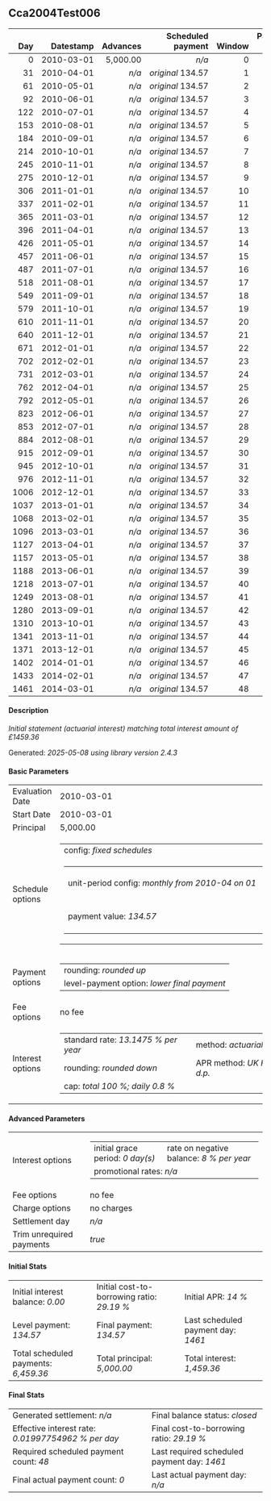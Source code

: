 <h2>Cca2004Test006</h2>
<table>
    <thead style="vertical-align: bottom;">
        <th class="ci00" style="text-align: right;">Day</th>
        <th class="ci01" style="text-align: right;">Datestamp</th>
        <th class="ci02" style="text-align: right;">Advances</th>
        <th class="ci03" style="text-align: right;">Scheduled payment</th>
        <th class="ci04" style="text-align: right;">Window</th>
        <th class="ci05" style="text-align: right;">Payment due</th>
        <th class="ci06" style="text-align: right;">Actual payments</th>
        <th class="ci07" style="text-align: right;">Net effect</th>
        <th class="ci08" style="text-align: right;">Payment status</th>
        <th class="ci09" style="text-align: right;">Balance status</th>
        <th class="ci10" style="text-align: right;">Actuarial interest</th>
        <th class="ci11" style="text-align: right;">New interest</th>
        <th class="ci12" style="text-align: right;">Interest portion</th>
        <th class="ci13" style="text-align: right;">Principal portion</th>
        <th class="ci14" style="text-align: right;">Interest balance</th>
        <th class="ci15" style="text-align: right;">Principal balance</th>
    </thead>
    <tr style="text-align: right;">
        <td class="ci00">0</td>
        <td class="ci01" style="white-space: nowrap;">2010-03-01</td>
        <td class="ci02">5,000.00</td>
        <td class="ci03" style="white-space: nowrap;"><i>n/a<i></td>
        <td class="ci04">0</td>
        <td class="ci05">0.00</td>
        <td class="ci06"><i>n/a</i></td>
        <td class="ci07">0.00</td>
        <td class="ci08"><i>information&nbsp;only</i></td>
        <td class="ci09">open</td>
        <td class="ci10">0.0000</td>
        <td class="ci11">0.0000</td>
        <td class="ci12">0.00</td>
        <td class="ci13">0.00</td>
        <td class="ci14">0.0000</td>
        <td class="ci15">5,000.00</td>
    </tr>
    <tr style="text-align: right;">
        <td class="ci00">31</td>
        <td class="ci01" style="white-space: nowrap;">2010-04-01</td>
        <td class="ci02"><i>n/a</i></td>
        <td class="ci03" style="white-space: nowrap;"><i>original</i> 134.57</td>
        <td class="ci04">1</td>
        <td class="ci05">134.57</td>
        <td class="ci06"><i>n/a</i></td>
        <td class="ci07">134.57</td>
        <td class="ci08"><i>not&nbsp;yet&nbsp;due</i></td>
        <td class="ci09">open</td>
        <td class="ci10">55.8318</td>
        <td class="ci11">55.8318</td>
        <td class="ci12">55.83</td>
        <td class="ci13">78.74</td>
        <td class="ci14">0.0000</td>
        <td class="ci15">4,921.26</td>
    </tr>
    <tr style="text-align: right;">
        <td class="ci00">61</td>
        <td class="ci01" style="white-space: nowrap;">2010-05-01</td>
        <td class="ci02"><i>n/a</i></td>
        <td class="ci03" style="white-space: nowrap;"><i>original</i> 134.57</td>
        <td class="ci04">2</td>
        <td class="ci05">134.57</td>
        <td class="ci06"><i>n/a</i></td>
        <td class="ci07">134.57</td>
        <td class="ci08"><i>not&nbsp;yet&nbsp;due</i></td>
        <td class="ci09">open</td>
        <td class="ci10">53.1799</td>
        <td class="ci11">53.1799</td>
        <td class="ci12">53.17</td>
        <td class="ci13">81.40</td>
        <td class="ci14">0.0000</td>
        <td class="ci15">4,839.86</td>
    </tr>
    <tr style="text-align: right;">
        <td class="ci00">92</td>
        <td class="ci01" style="white-space: nowrap;">2010-06-01</td>
        <td class="ci02"><i>n/a</i></td>
        <td class="ci03" style="white-space: nowrap;"><i>original</i> 134.57</td>
        <td class="ci04">3</td>
        <td class="ci05">134.57</td>
        <td class="ci06"><i>n/a</i></td>
        <td class="ci07">134.57</td>
        <td class="ci08"><i>not&nbsp;yet&nbsp;due</i></td>
        <td class="ci09">open</td>
        <td class="ci10">54.0437</td>
        <td class="ci11">54.0437</td>
        <td class="ci12">54.04</td>
        <td class="ci13">80.53</td>
        <td class="ci14">0.0000</td>
        <td class="ci15">4,759.33</td>
    </tr>
    <tr style="text-align: right;">
        <td class="ci00">122</td>
        <td class="ci01" style="white-space: nowrap;">2010-07-01</td>
        <td class="ci02"><i>n/a</i></td>
        <td class="ci03" style="white-space: nowrap;"><i>original</i> 134.57</td>
        <td class="ci04">4</td>
        <td class="ci05">134.57</td>
        <td class="ci06"><i>n/a</i></td>
        <td class="ci07">134.57</td>
        <td class="ci08"><i>not&nbsp;yet&nbsp;due</i></td>
        <td class="ci09">open</td>
        <td class="ci10">51.4301</td>
        <td class="ci11">51.4301</td>
        <td class="ci12">51.43</td>
        <td class="ci13">83.14</td>
        <td class="ci14">0.0000</td>
        <td class="ci15">4,676.19</td>
    </tr>
    <tr style="text-align: right;">
        <td class="ci00">153</td>
        <td class="ci01" style="white-space: nowrap;">2010-08-01</td>
        <td class="ci02"><i>n/a</i></td>
        <td class="ci03" style="white-space: nowrap;"><i>original</i> 134.57</td>
        <td class="ci04">5</td>
        <td class="ci05">134.57</td>
        <td class="ci06"><i>n/a</i></td>
        <td class="ci07">134.57</td>
        <td class="ci08"><i>not&nbsp;yet&nbsp;due</i></td>
        <td class="ci09">open</td>
        <td class="ci10">52.2161</td>
        <td class="ci11">52.2161</td>
        <td class="ci12">52.21</td>
        <td class="ci13">82.36</td>
        <td class="ci14">0.0000</td>
        <td class="ci15">4,593.83</td>
    </tr>
    <tr style="text-align: right;">
        <td class="ci00">184</td>
        <td class="ci01" style="white-space: nowrap;">2010-09-01</td>
        <td class="ci02"><i>n/a</i></td>
        <td class="ci03" style="white-space: nowrap;"><i>original</i> 134.57</td>
        <td class="ci04">6</td>
        <td class="ci05">134.57</td>
        <td class="ci06"><i>n/a</i></td>
        <td class="ci07">134.57</td>
        <td class="ci08"><i>not&nbsp;yet&nbsp;due</i></td>
        <td class="ci09">open</td>
        <td class="ci10">51.2964</td>
        <td class="ci11">51.2964</td>
        <td class="ci12">51.29</td>
        <td class="ci13">83.28</td>
        <td class="ci14">0.0000</td>
        <td class="ci15">4,510.55</td>
    </tr>
    <tr style="text-align: right;">
        <td class="ci00">214</td>
        <td class="ci01" style="white-space: nowrap;">2010-10-01</td>
        <td class="ci02"><i>n/a</i></td>
        <td class="ci03" style="white-space: nowrap;"><i>original</i> 134.57</td>
        <td class="ci04">7</td>
        <td class="ci05">134.57</td>
        <td class="ci06"><i>n/a</i></td>
        <td class="ci07">134.57</td>
        <td class="ci08"><i>not&nbsp;yet&nbsp;due</i></td>
        <td class="ci09">open</td>
        <td class="ci10">48.7417</td>
        <td class="ci11">48.7417</td>
        <td class="ci12">48.74</td>
        <td class="ci13">85.83</td>
        <td class="ci14">0.0000</td>
        <td class="ci15">4,424.72</td>
    </tr>
    <tr style="text-align: right;">
        <td class="ci00">245</td>
        <td class="ci01" style="white-space: nowrap;">2010-11-01</td>
        <td class="ci02"><i>n/a</i></td>
        <td class="ci03" style="white-space: nowrap;"><i>original</i> 134.57</td>
        <td class="ci04">8</td>
        <td class="ci05">134.57</td>
        <td class="ci06"><i>n/a</i></td>
        <td class="ci07">134.57</td>
        <td class="ci08"><i>not&nbsp;yet&nbsp;due</i></td>
        <td class="ci09">open</td>
        <td class="ci10">49.4081</td>
        <td class="ci11">49.4081</td>
        <td class="ci12">49.40</td>
        <td class="ci13">85.17</td>
        <td class="ci14">0.0000</td>
        <td class="ci15">4,339.55</td>
    </tr>
    <tr style="text-align: right;">
        <td class="ci00">275</td>
        <td class="ci01" style="white-space: nowrap;">2010-12-01</td>
        <td class="ci02"><i>n/a</i></td>
        <td class="ci03" style="white-space: nowrap;"><i>original</i> 134.57</td>
        <td class="ci04">9</td>
        <td class="ci05">134.57</td>
        <td class="ci06"><i>n/a</i></td>
        <td class="ci07">134.57</td>
        <td class="ci08"><i>not&nbsp;yet&nbsp;due</i></td>
        <td class="ci09">open</td>
        <td class="ci10">46.8939</td>
        <td class="ci11">46.8939</td>
        <td class="ci12">46.89</td>
        <td class="ci13">87.68</td>
        <td class="ci14">0.0000</td>
        <td class="ci15">4,251.87</td>
    </tr>
    <tr style="text-align: right;">
        <td class="ci00">306</td>
        <td class="ci01" style="white-space: nowrap;">2011-01-01</td>
        <td class="ci02"><i>n/a</i></td>
        <td class="ci03" style="white-space: nowrap;"><i>original</i> 134.57</td>
        <td class="ci04">10</td>
        <td class="ci05">134.57</td>
        <td class="ci06"><i>n/a</i></td>
        <td class="ci07">134.57</td>
        <td class="ci08"><i>not&nbsp;yet&nbsp;due</i></td>
        <td class="ci09">open</td>
        <td class="ci10">47.4780</td>
        <td class="ci11">47.4780</td>
        <td class="ci12">47.47</td>
        <td class="ci13">87.10</td>
        <td class="ci14">0.0000</td>
        <td class="ci15">4,164.77</td>
    </tr>
    <tr style="text-align: right;">
        <td class="ci00">337</td>
        <td class="ci01" style="white-space: nowrap;">2011-02-01</td>
        <td class="ci02"><i>n/a</i></td>
        <td class="ci03" style="white-space: nowrap;"><i>original</i> 134.57</td>
        <td class="ci04">11</td>
        <td class="ci05">134.57</td>
        <td class="ci06"><i>n/a</i></td>
        <td class="ci07">134.57</td>
        <td class="ci08"><i>not&nbsp;yet&nbsp;due</i></td>
        <td class="ci09">open</td>
        <td class="ci10">46.5054</td>
        <td class="ci11">46.5054</td>
        <td class="ci12">46.50</td>
        <td class="ci13">88.07</td>
        <td class="ci14">0.0000</td>
        <td class="ci15">4,076.70</td>
    </tr>
    <tr style="text-align: right;">
        <td class="ci00">365</td>
        <td class="ci01" style="white-space: nowrap;">2011-03-01</td>
        <td class="ci02"><i>n/a</i></td>
        <td class="ci03" style="white-space: nowrap;"><i>original</i> 134.57</td>
        <td class="ci04">12</td>
        <td class="ci05">134.57</td>
        <td class="ci06"><i>n/a</i></td>
        <td class="ci07">134.57</td>
        <td class="ci08"><i>not&nbsp;yet&nbsp;due</i></td>
        <td class="ci09">open</td>
        <td class="ci10">41.1166</td>
        <td class="ci11">41.1166</td>
        <td class="ci12">41.11</td>
        <td class="ci13">93.46</td>
        <td class="ci14">0.0000</td>
        <td class="ci15">3,983.24</td>
    </tr>
    <tr style="text-align: right;">
        <td class="ci00">396</td>
        <td class="ci01" style="white-space: nowrap;">2011-04-01</td>
        <td class="ci02"><i>n/a</i></td>
        <td class="ci03" style="white-space: nowrap;"><i>original</i> 134.57</td>
        <td class="ci04">13</td>
        <td class="ci05">134.57</td>
        <td class="ci06"><i>n/a</i></td>
        <td class="ci07">134.57</td>
        <td class="ci08"><i>not&nbsp;yet&nbsp;due</i></td>
        <td class="ci09">open</td>
        <td class="ci10">44.4783</td>
        <td class="ci11">44.4783</td>
        <td class="ci12">44.47</td>
        <td class="ci13">90.10</td>
        <td class="ci14">0.0000</td>
        <td class="ci15">3,893.14</td>
    </tr>
    <tr style="text-align: right;">
        <td class="ci00">426</td>
        <td class="ci01" style="white-space: nowrap;">2011-05-01</td>
        <td class="ci02"><i>n/a</i></td>
        <td class="ci03" style="white-space: nowrap;"><i>original</i> 134.57</td>
        <td class="ci04">14</td>
        <td class="ci05">134.57</td>
        <td class="ci06"><i>n/a</i></td>
        <td class="ci07">134.57</td>
        <td class="ci08"><i>not&nbsp;yet&nbsp;due</i></td>
        <td class="ci09">open</td>
        <td class="ci10">42.0699</td>
        <td class="ci11">42.0699</td>
        <td class="ci12">42.06</td>
        <td class="ci13">92.51</td>
        <td class="ci14">0.0000</td>
        <td class="ci15">3,800.63</td>
    </tr>
    <tr style="text-align: right;">
        <td class="ci00">457</td>
        <td class="ci01" style="white-space: nowrap;">2011-06-01</td>
        <td class="ci02"><i>n/a</i></td>
        <td class="ci03" style="white-space: nowrap;"><i>original</i> 134.57</td>
        <td class="ci04">15</td>
        <td class="ci05">134.57</td>
        <td class="ci06"><i>n/a</i></td>
        <td class="ci07">134.57</td>
        <td class="ci08"><i>not&nbsp;yet&nbsp;due</i></td>
        <td class="ci09">open</td>
        <td class="ci10">42.4392</td>
        <td class="ci11">42.4392</td>
        <td class="ci12">42.43</td>
        <td class="ci13">92.14</td>
        <td class="ci14">0.0000</td>
        <td class="ci15">3,708.49</td>
    </tr>
    <tr style="text-align: right;">
        <td class="ci00">487</td>
        <td class="ci01" style="white-space: nowrap;">2011-07-01</td>
        <td class="ci02"><i>n/a</i></td>
        <td class="ci03" style="white-space: nowrap;"><i>original</i> 134.57</td>
        <td class="ci04">16</td>
        <td class="ci05">134.57</td>
        <td class="ci06"><i>n/a</i></td>
        <td class="ci07">134.57</td>
        <td class="ci08"><i>not&nbsp;yet&nbsp;due</i></td>
        <td class="ci09">open</td>
        <td class="ci10">40.0746</td>
        <td class="ci11">40.0746</td>
        <td class="ci12">40.07</td>
        <td class="ci13">94.50</td>
        <td class="ci14">0.0000</td>
        <td class="ci15">3,613.99</td>
    </tr>
    <tr style="text-align: right;">
        <td class="ci00">518</td>
        <td class="ci01" style="white-space: nowrap;">2011-08-01</td>
        <td class="ci02"><i>n/a</i></td>
        <td class="ci03" style="white-space: nowrap;"><i>original</i> 134.57</td>
        <td class="ci04">17</td>
        <td class="ci05">134.57</td>
        <td class="ci06"><i>n/a</i></td>
        <td class="ci07">134.57</td>
        <td class="ci08"><i>not&nbsp;yet&nbsp;due</i></td>
        <td class="ci09">open</td>
        <td class="ci10">40.3551</td>
        <td class="ci11">40.3551</td>
        <td class="ci12">40.35</td>
        <td class="ci13">94.22</td>
        <td class="ci14">0.0000</td>
        <td class="ci15">3,519.77</td>
    </tr>
    <tr style="text-align: right;">
        <td class="ci00">549</td>
        <td class="ci01" style="white-space: nowrap;">2011-09-01</td>
        <td class="ci02"><i>n/a</i></td>
        <td class="ci03" style="white-space: nowrap;"><i>original</i> 134.57</td>
        <td class="ci04">18</td>
        <td class="ci05">134.57</td>
        <td class="ci06"><i>n/a</i></td>
        <td class="ci07">134.57</td>
        <td class="ci08"><i>not&nbsp;yet&nbsp;due</i></td>
        <td class="ci09">open</td>
        <td class="ci10">39.3031</td>
        <td class="ci11">39.3031</td>
        <td class="ci12">39.30</td>
        <td class="ci13">95.27</td>
        <td class="ci14">0.0000</td>
        <td class="ci15">3,424.50</td>
    </tr>
    <tr style="text-align: right;">
        <td class="ci00">579</td>
        <td class="ci01" style="white-space: nowrap;">2011-10-01</td>
        <td class="ci02"><i>n/a</i></td>
        <td class="ci03" style="white-space: nowrap;"><i>original</i> 134.57</td>
        <td class="ci04">19</td>
        <td class="ci05">134.57</td>
        <td class="ci06"><i>n/a</i></td>
        <td class="ci07">134.57</td>
        <td class="ci08"><i>not&nbsp;yet&nbsp;due</i></td>
        <td class="ci09">open</td>
        <td class="ci10">37.0057</td>
        <td class="ci11">37.0057</td>
        <td class="ci12">37.00</td>
        <td class="ci13">97.57</td>
        <td class="ci14">0.0000</td>
        <td class="ci15">3,326.93</td>
    </tr>
    <tr style="text-align: right;">
        <td class="ci00">610</td>
        <td class="ci01" style="white-space: nowrap;">2011-11-01</td>
        <td class="ci02"><i>n/a</i></td>
        <td class="ci03" style="white-space: nowrap;"><i>original</i> 134.57</td>
        <td class="ci04">20</td>
        <td class="ci05">134.57</td>
        <td class="ci06"><i>n/a</i></td>
        <td class="ci07">134.57</td>
        <td class="ci08"><i>not&nbsp;yet&nbsp;due</i></td>
        <td class="ci09">open</td>
        <td class="ci10">37.1497</td>
        <td class="ci11">37.1497</td>
        <td class="ci12">37.14</td>
        <td class="ci13">97.43</td>
        <td class="ci14">0.0000</td>
        <td class="ci15">3,229.50</td>
    </tr>
    <tr style="text-align: right;">
        <td class="ci00">640</td>
        <td class="ci01" style="white-space: nowrap;">2011-12-01</td>
        <td class="ci02"><i>n/a</i></td>
        <td class="ci03" style="white-space: nowrap;"><i>original</i> 134.57</td>
        <td class="ci04">21</td>
        <td class="ci05">134.57</td>
        <td class="ci06"><i>n/a</i></td>
        <td class="ci07">134.57</td>
        <td class="ci08"><i>not&nbsp;yet&nbsp;due</i></td>
        <td class="ci09">open</td>
        <td class="ci10">34.8985</td>
        <td class="ci11">34.8985</td>
        <td class="ci12">34.89</td>
        <td class="ci13">99.68</td>
        <td class="ci14">0.0000</td>
        <td class="ci15">3,129.82</td>
    </tr>
    <tr style="text-align: right;">
        <td class="ci00">671</td>
        <td class="ci01" style="white-space: nowrap;">2012-01-01</td>
        <td class="ci02"><i>n/a</i></td>
        <td class="ci03" style="white-space: nowrap;"><i>original</i> 134.57</td>
        <td class="ci04">22</td>
        <td class="ci05">134.57</td>
        <td class="ci06"><i>n/a</i></td>
        <td class="ci07">134.57</td>
        <td class="ci08"><i>not&nbsp;yet&nbsp;due</i></td>
        <td class="ci09">open</td>
        <td class="ci10">34.9487</td>
        <td class="ci11">34.9487</td>
        <td class="ci12">34.94</td>
        <td class="ci13">99.63</td>
        <td class="ci14">0.0000</td>
        <td class="ci15">3,030.19</td>
    </tr>
    <tr style="text-align: right;">
        <td class="ci00">702</td>
        <td class="ci01" style="white-space: nowrap;">2012-02-01</td>
        <td class="ci02"><i>n/a</i></td>
        <td class="ci03" style="white-space: nowrap;"><i>original</i> 134.57</td>
        <td class="ci04">23</td>
        <td class="ci05">134.57</td>
        <td class="ci06"><i>n/a</i></td>
        <td class="ci07">134.57</td>
        <td class="ci08"><i>not&nbsp;yet&nbsp;due</i></td>
        <td class="ci09">open</td>
        <td class="ci10">33.8362</td>
        <td class="ci11">33.8362</td>
        <td class="ci12">33.83</td>
        <td class="ci13">100.74</td>
        <td class="ci14">0.0000</td>
        <td class="ci15">2,929.45</td>
    </tr>
    <tr style="text-align: right;">
        <td class="ci00">731</td>
        <td class="ci01" style="white-space: nowrap;">2012-03-01</td>
        <td class="ci02"><i>n/a</i></td>
        <td class="ci03" style="white-space: nowrap;"><i>original</i> 134.57</td>
        <td class="ci04">24</td>
        <td class="ci05">134.57</td>
        <td class="ci06"><i>n/a</i></td>
        <td class="ci07">134.57</td>
        <td class="ci08"><i>not&nbsp;yet&nbsp;due</i></td>
        <td class="ci09">open</td>
        <td class="ci10">30.6009</td>
        <td class="ci11">30.6009</td>
        <td class="ci12">30.60</td>
        <td class="ci13">103.97</td>
        <td class="ci14">0.0000</td>
        <td class="ci15">2,825.48</td>
    </tr>
    <tr style="text-align: right;">
        <td class="ci00">762</td>
        <td class="ci01" style="white-space: nowrap;">2012-04-01</td>
        <td class="ci02"><i>n/a</i></td>
        <td class="ci03" style="white-space: nowrap;"><i>original</i> 134.57</td>
        <td class="ci04">25</td>
        <td class="ci05">134.57</td>
        <td class="ci06"><i>n/a</i></td>
        <td class="ci07">134.57</td>
        <td class="ci08"><i>not&nbsp;yet&nbsp;due</i></td>
        <td class="ci09">open</td>
        <td class="ci10">31.5504</td>
        <td class="ci11">31.5504</td>
        <td class="ci12">31.55</td>
        <td class="ci13">103.02</td>
        <td class="ci14">0.0000</td>
        <td class="ci15">2,722.46</td>
    </tr>
    <tr style="text-align: right;">
        <td class="ci00">792</td>
        <td class="ci01" style="white-space: nowrap;">2012-05-01</td>
        <td class="ci02"><i>n/a</i></td>
        <td class="ci03" style="white-space: nowrap;"><i>original</i> 134.57</td>
        <td class="ci04">26</td>
        <td class="ci05">134.57</td>
        <td class="ci06"><i>n/a</i></td>
        <td class="ci07">134.57</td>
        <td class="ci08"><i>not&nbsp;yet&nbsp;due</i></td>
        <td class="ci09">open</td>
        <td class="ci10">29.4194</td>
        <td class="ci11">29.4194</td>
        <td class="ci12">29.41</td>
        <td class="ci13">105.16</td>
        <td class="ci14">0.0000</td>
        <td class="ci15">2,617.30</td>
    </tr>
    <tr style="text-align: right;">
        <td class="ci00">823</td>
        <td class="ci01" style="white-space: nowrap;">2012-06-01</td>
        <td class="ci02"><i>n/a</i></td>
        <td class="ci03" style="white-space: nowrap;"><i>original</i> 134.57</td>
        <td class="ci04">27</td>
        <td class="ci05">134.57</td>
        <td class="ci06"><i>n/a</i></td>
        <td class="ci07">134.57</td>
        <td class="ci08"><i>not&nbsp;yet&nbsp;due</i></td>
        <td class="ci09">open</td>
        <td class="ci10">29.2257</td>
        <td class="ci11">29.2257</td>
        <td class="ci12">29.22</td>
        <td class="ci13">105.35</td>
        <td class="ci14">0.0000</td>
        <td class="ci15">2,511.95</td>
    </tr>
    <tr style="text-align: right;">
        <td class="ci00">853</td>
        <td class="ci01" style="white-space: nowrap;">2012-07-01</td>
        <td class="ci02"><i>n/a</i></td>
        <td class="ci03" style="white-space: nowrap;"><i>original</i> 134.57</td>
        <td class="ci04">28</td>
        <td class="ci05">134.57</td>
        <td class="ci06"><i>n/a</i></td>
        <td class="ci07">134.57</td>
        <td class="ci08"><i>not&nbsp;yet&nbsp;due</i></td>
        <td class="ci09">open</td>
        <td class="ci10">27.1445</td>
        <td class="ci11">27.1445</td>
        <td class="ci12">27.14</td>
        <td class="ci13">107.43</td>
        <td class="ci14">0.0000</td>
        <td class="ci15">2,404.52</td>
    </tr>
    <tr style="text-align: right;">
        <td class="ci00">884</td>
        <td class="ci01" style="white-space: nowrap;">2012-08-01</td>
        <td class="ci02"><i>n/a</i></td>
        <td class="ci03" style="white-space: nowrap;"><i>original</i> 134.57</td>
        <td class="ci04">29</td>
        <td class="ci05">134.57</td>
        <td class="ci06"><i>n/a</i></td>
        <td class="ci07">134.57</td>
        <td class="ci08"><i>not&nbsp;yet&nbsp;due</i></td>
        <td class="ci09">open</td>
        <td class="ci10">26.8498</td>
        <td class="ci11">26.8498</td>
        <td class="ci12">26.84</td>
        <td class="ci13">107.73</td>
        <td class="ci14">0.0000</td>
        <td class="ci15">2,296.79</td>
    </tr>
    <tr style="text-align: right;">
        <td class="ci00">915</td>
        <td class="ci01" style="white-space: nowrap;">2012-09-01</td>
        <td class="ci02"><i>n/a</i></td>
        <td class="ci03" style="white-space: nowrap;"><i>original</i> 134.57</td>
        <td class="ci04">30</td>
        <td class="ci05">134.57</td>
        <td class="ci06"><i>n/a</i></td>
        <td class="ci07">134.57</td>
        <td class="ci08"><i>not&nbsp;yet&nbsp;due</i></td>
        <td class="ci09">open</td>
        <td class="ci10">25.6468</td>
        <td class="ci11">25.6468</td>
        <td class="ci12">25.64</td>
        <td class="ci13">108.93</td>
        <td class="ci14">0.0000</td>
        <td class="ci15">2,187.86</td>
    </tr>
    <tr style="text-align: right;">
        <td class="ci00">945</td>
        <td class="ci01" style="white-space: nowrap;">2012-10-01</td>
        <td class="ci02"><i>n/a</i></td>
        <td class="ci03" style="white-space: nowrap;"><i>original</i> 134.57</td>
        <td class="ci04">31</td>
        <td class="ci05">134.57</td>
        <td class="ci06"><i>n/a</i></td>
        <td class="ci07">134.57</td>
        <td class="ci08"><i>not&nbsp;yet&nbsp;due</i></td>
        <td class="ci09">open</td>
        <td class="ci10">23.6424</td>
        <td class="ci11">23.6424</td>
        <td class="ci12">23.64</td>
        <td class="ci13">110.93</td>
        <td class="ci14">0.0000</td>
        <td class="ci15">2,076.93</td>
    </tr>
    <tr style="text-align: right;">
        <td class="ci00">976</td>
        <td class="ci01" style="white-space: nowrap;">2012-11-01</td>
        <td class="ci02"><i>n/a</i></td>
        <td class="ci03" style="white-space: nowrap;"><i>original</i> 134.57</td>
        <td class="ci04">32</td>
        <td class="ci05">134.57</td>
        <td class="ci06"><i>n/a</i></td>
        <td class="ci07">134.57</td>
        <td class="ci08"><i>not&nbsp;yet&nbsp;due</i></td>
        <td class="ci09">open</td>
        <td class="ci10">23.1918</td>
        <td class="ci11">23.1918</td>
        <td class="ci12">23.19</td>
        <td class="ci13">111.38</td>
        <td class="ci14">0.0000</td>
        <td class="ci15">1,965.55</td>
    </tr>
    <tr style="text-align: right;">
        <td class="ci00">1006</td>
        <td class="ci01" style="white-space: nowrap;">2012-12-01</td>
        <td class="ci02"><i>n/a</i></td>
        <td class="ci03" style="white-space: nowrap;"><i>original</i> 134.57</td>
        <td class="ci04">33</td>
        <td class="ci05">134.57</td>
        <td class="ci06"><i>n/a</i></td>
        <td class="ci07">134.57</td>
        <td class="ci08"><i>not&nbsp;yet&nbsp;due</i></td>
        <td class="ci09">open</td>
        <td class="ci10">21.2401</td>
        <td class="ci11">21.2401</td>
        <td class="ci12">21.24</td>
        <td class="ci13">113.33</td>
        <td class="ci14">0.0000</td>
        <td class="ci15">1,852.22</td>
    </tr>
    <tr style="text-align: right;">
        <td class="ci00">1037</td>
        <td class="ci01" style="white-space: nowrap;">2013-01-01</td>
        <td class="ci02"><i>n/a</i></td>
        <td class="ci03" style="white-space: nowrap;"><i>original</i> 134.57</td>
        <td class="ci04">34</td>
        <td class="ci05">134.57</td>
        <td class="ci06"><i>n/a</i></td>
        <td class="ci07">134.57</td>
        <td class="ci08"><i>not&nbsp;yet&nbsp;due</i></td>
        <td class="ci09">open</td>
        <td class="ci10">20.6826</td>
        <td class="ci11">20.6826</td>
        <td class="ci12">20.68</td>
        <td class="ci13">113.89</td>
        <td class="ci14">0.0000</td>
        <td class="ci15">1,738.33</td>
    </tr>
    <tr style="text-align: right;">
        <td class="ci00">1068</td>
        <td class="ci01" style="white-space: nowrap;">2013-02-01</td>
        <td class="ci02"><i>n/a</i></td>
        <td class="ci03" style="white-space: nowrap;"><i>original</i> 134.57</td>
        <td class="ci04">35</td>
        <td class="ci05">134.57</td>
        <td class="ci06"><i>n/a</i></td>
        <td class="ci07">134.57</td>
        <td class="ci08"><i>not&nbsp;yet&nbsp;due</i></td>
        <td class="ci09">open</td>
        <td class="ci10">19.4108</td>
        <td class="ci11">19.4108</td>
        <td class="ci12">19.41</td>
        <td class="ci13">115.16</td>
        <td class="ci14">0.0000</td>
        <td class="ci15">1,623.17</td>
    </tr>
    <tr style="text-align: right;">
        <td class="ci00">1096</td>
        <td class="ci01" style="white-space: nowrap;">2013-03-01</td>
        <td class="ci02"><i>n/a</i></td>
        <td class="ci03" style="white-space: nowrap;"><i>original</i> 134.57</td>
        <td class="ci04">36</td>
        <td class="ci05">134.57</td>
        <td class="ci06"><i>n/a</i></td>
        <td class="ci07">134.57</td>
        <td class="ci08"><i>not&nbsp;yet&nbsp;due</i></td>
        <td class="ci09">open</td>
        <td class="ci10">16.3709</td>
        <td class="ci11">16.3709</td>
        <td class="ci12">16.37</td>
        <td class="ci13">118.20</td>
        <td class="ci14">0.0000</td>
        <td class="ci15">1,504.97</td>
    </tr>
    <tr style="text-align: right;">
        <td class="ci00">1127</td>
        <td class="ci01" style="white-space: nowrap;">2013-04-01</td>
        <td class="ci02"><i>n/a</i></td>
        <td class="ci03" style="white-space: nowrap;"><i>original</i> 134.57</td>
        <td class="ci04">37</td>
        <td class="ci05">134.57</td>
        <td class="ci06"><i>n/a</i></td>
        <td class="ci07">134.57</td>
        <td class="ci08"><i>not&nbsp;yet&nbsp;due</i></td>
        <td class="ci09">open</td>
        <td class="ci10">16.8051</td>
        <td class="ci11">16.8051</td>
        <td class="ci12">16.80</td>
        <td class="ci13">117.77</td>
        <td class="ci14">0.0000</td>
        <td class="ci15">1,387.20</td>
    </tr>
    <tr style="text-align: right;">
        <td class="ci00">1157</td>
        <td class="ci01" style="white-space: nowrap;">2013-05-01</td>
        <td class="ci02"><i>n/a</i></td>
        <td class="ci03" style="white-space: nowrap;"><i>original</i> 134.57</td>
        <td class="ci04">38</td>
        <td class="ci05">134.57</td>
        <td class="ci06"><i>n/a</i></td>
        <td class="ci07">134.57</td>
        <td class="ci08"><i>not&nbsp;yet&nbsp;due</i></td>
        <td class="ci09">open</td>
        <td class="ci10">14.9903</td>
        <td class="ci11">14.9903</td>
        <td class="ci12">14.99</td>
        <td class="ci13">119.58</td>
        <td class="ci14">0.0000</td>
        <td class="ci15">1,267.62</td>
    </tr>
    <tr style="text-align: right;">
        <td class="ci00">1188</td>
        <td class="ci01" style="white-space: nowrap;">2013-06-01</td>
        <td class="ci02"><i>n/a</i></td>
        <td class="ci03" style="white-space: nowrap;"><i>original</i> 134.57</td>
        <td class="ci04">39</td>
        <td class="ci05">134.57</td>
        <td class="ci06"><i>n/a</i></td>
        <td class="ci07">134.57</td>
        <td class="ci08"><i>not&nbsp;yet&nbsp;due</i></td>
        <td class="ci09">open</td>
        <td class="ci10">14.1547</td>
        <td class="ci11">14.1547</td>
        <td class="ci12">14.15</td>
        <td class="ci13">120.42</td>
        <td class="ci14">0.0000</td>
        <td class="ci15">1,147.20</td>
    </tr>
    <tr style="text-align: right;">
        <td class="ci00">1218</td>
        <td class="ci01" style="white-space: nowrap;">2013-07-01</td>
        <td class="ci02"><i>n/a</i></td>
        <td class="ci03" style="white-space: nowrap;"><i>original</i> 134.57</td>
        <td class="ci04">40</td>
        <td class="ci05">134.57</td>
        <td class="ci06"><i>n/a</i></td>
        <td class="ci07">134.57</td>
        <td class="ci08"><i>not&nbsp;yet&nbsp;due</i></td>
        <td class="ci09">open</td>
        <td class="ci10">12.3968</td>
        <td class="ci11">12.3968</td>
        <td class="ci12">12.39</td>
        <td class="ci13">122.18</td>
        <td class="ci14">0.0000</td>
        <td class="ci15">1,025.02</td>
    </tr>
    <tr style="text-align: right;">
        <td class="ci00">1249</td>
        <td class="ci01" style="white-space: nowrap;">2013-08-01</td>
        <td class="ci02"><i>n/a</i></td>
        <td class="ci03" style="white-space: nowrap;"><i>original</i> 134.57</td>
        <td class="ci04">41</td>
        <td class="ci05">134.57</td>
        <td class="ci06"><i>n/a</i></td>
        <td class="ci07">134.57</td>
        <td class="ci08"><i>not&nbsp;yet&nbsp;due</i></td>
        <td class="ci09">open</td>
        <td class="ci10">11.4458</td>
        <td class="ci11">11.4458</td>
        <td class="ci12">11.44</td>
        <td class="ci13">123.13</td>
        <td class="ci14">0.0000</td>
        <td class="ci15">901.89</td>
    </tr>
    <tr style="text-align: right;">
        <td class="ci00">1280</td>
        <td class="ci01" style="white-space: nowrap;">2013-09-01</td>
        <td class="ci02"><i>n/a</i></td>
        <td class="ci03" style="white-space: nowrap;"><i>original</i> 134.57</td>
        <td class="ci04">42</td>
        <td class="ci05">134.57</td>
        <td class="ci06"><i>n/a</i></td>
        <td class="ci07">134.57</td>
        <td class="ci08"><i>not&nbsp;yet&nbsp;due</i></td>
        <td class="ci09">open</td>
        <td class="ci10">10.0708</td>
        <td class="ci11">10.0708</td>
        <td class="ci12">10.07</td>
        <td class="ci13">124.50</td>
        <td class="ci14">0.0000</td>
        <td class="ci15">777.39</td>
    </tr>
    <tr style="text-align: right;">
        <td class="ci00">1310</td>
        <td class="ci01" style="white-space: nowrap;">2013-10-01</td>
        <td class="ci02"><i>n/a</i></td>
        <td class="ci03" style="white-space: nowrap;"><i>original</i> 134.57</td>
        <td class="ci04">43</td>
        <td class="ci05">134.57</td>
        <td class="ci06"><i>n/a</i></td>
        <td class="ci07">134.57</td>
        <td class="ci08"><i>not&nbsp;yet&nbsp;due</i></td>
        <td class="ci09">open</td>
        <td class="ci10">8.4006</td>
        <td class="ci11">8.4006</td>
        <td class="ci12">8.40</td>
        <td class="ci13">126.17</td>
        <td class="ci14">0.0000</td>
        <td class="ci15">651.22</td>
    </tr>
    <tr style="text-align: right;">
        <td class="ci00">1341</td>
        <td class="ci01" style="white-space: nowrap;">2013-11-01</td>
        <td class="ci02"><i>n/a</i></td>
        <td class="ci03" style="white-space: nowrap;"><i>original</i> 134.57</td>
        <td class="ci04">44</td>
        <td class="ci05">134.57</td>
        <td class="ci06"><i>n/a</i></td>
        <td class="ci07">134.57</td>
        <td class="ci08"><i>not&nbsp;yet&nbsp;due</i></td>
        <td class="ci09">open</td>
        <td class="ci10">7.2718</td>
        <td class="ci11">7.2718</td>
        <td class="ci12">7.27</td>
        <td class="ci13">127.30</td>
        <td class="ci14">0.0000</td>
        <td class="ci15">523.92</td>
    </tr>
    <tr style="text-align: right;">
        <td class="ci00">1371</td>
        <td class="ci01" style="white-space: nowrap;">2013-12-01</td>
        <td class="ci02"><i>n/a</i></td>
        <td class="ci03" style="white-space: nowrap;"><i>original</i> 134.57</td>
        <td class="ci04">45</td>
        <td class="ci05">134.57</td>
        <td class="ci06"><i>n/a</i></td>
        <td class="ci07">134.57</td>
        <td class="ci08"><i>not&nbsp;yet&nbsp;due</i></td>
        <td class="ci09">open</td>
        <td class="ci10">5.6616</td>
        <td class="ci11">5.6616</td>
        <td class="ci12">5.66</td>
        <td class="ci13">128.91</td>
        <td class="ci14">0.0000</td>
        <td class="ci15">395.01</td>
    </tr>
    <tr style="text-align: right;">
        <td class="ci00">1402</td>
        <td class="ci01" style="white-space: nowrap;">2014-01-01</td>
        <td class="ci02"><i>n/a</i></td>
        <td class="ci03" style="white-space: nowrap;"><i>original</i> 134.57</td>
        <td class="ci04">46</td>
        <td class="ci05">134.57</td>
        <td class="ci06"><i>n/a</i></td>
        <td class="ci07">134.57</td>
        <td class="ci08"><i>not&nbsp;yet&nbsp;due</i></td>
        <td class="ci09">open</td>
        <td class="ci10">4.4108</td>
        <td class="ci11">4.4108</td>
        <td class="ci12">4.41</td>
        <td class="ci13">130.16</td>
        <td class="ci14">0.0000</td>
        <td class="ci15">264.85</td>
    </tr>
    <tr style="text-align: right;">
        <td class="ci00">1433</td>
        <td class="ci01" style="white-space: nowrap;">2014-02-01</td>
        <td class="ci02"><i>n/a</i></td>
        <td class="ci03" style="white-space: nowrap;"><i>original</i> 134.57</td>
        <td class="ci04">47</td>
        <td class="ci05">134.57</td>
        <td class="ci06"><i>n/a</i></td>
        <td class="ci07">134.57</td>
        <td class="ci08"><i>not&nbsp;yet&nbsp;due</i></td>
        <td class="ci09">open</td>
        <td class="ci10">2.9574</td>
        <td class="ci11">2.9574</td>
        <td class="ci12">2.95</td>
        <td class="ci13">131.62</td>
        <td class="ci14">0.0000</td>
        <td class="ci15">133.23</td>
    </tr>
    <tr style="text-align: right;">
        <td class="ci00">1461</td>
        <td class="ci01" style="white-space: nowrap;">2014-03-01</td>
        <td class="ci02"><i>n/a</i></td>
        <td class="ci03" style="white-space: nowrap;"><i>original</i> 134.57</td>
        <td class="ci04">48</td>
        <td class="ci05">134.57</td>
        <td class="ci06"><i>n/a</i></td>
        <td class="ci07">134.57</td>
        <td class="ci08"><i>not&nbsp;yet&nbsp;due</i></td>
        <td class="ci09">closed</td>
        <td class="ci10">1.3437</td>
        <td class="ci11">1.3437</td>
        <td class="ci12">1.34</td>
        <td class="ci13">133.23</td>
        <td class="ci14">0.0000</td>
        <td class="ci15">0.00</td>
    </tr>
</table>
<h4>Description</h4>
<p><i>Initial statement (actuarial interest) matching total interest amount of £1459.36</i></p>
<p>Generated: <i>2025-05-08 using library version 2.4.3</i></p>
<h4>Basic Parameters</h4>
<table>
    <tr>
        <td>Evaluation Date</td>
        <td>2010-03-01</td>
    </tr>
    <tr>
        <td>Start Date</td>
        <td>2010-03-01</td>
    </tr>
    <tr>
        <td>Principal</td>
        <td>5,000.00</td>
    </tr>
    <tr>
        <td>Schedule options</td>
        <td>
            <table>
                <tr>
                    <td colspan="2">config: <i>fixed schedules</i></td>
                </tr>
                <tr>
                    <td>
                        <table>
                            <tr>
                                <td style="white-space: nowrap;">unit-period config: <i>monthly from 2010-04 on 01</i></td>
                                <td>payment count: <i>48</i></td>
                            </tr>
                            <tr>
                                <td>payment value: <i>134.57</i></td>
                                <td>schedule type: <i>original</i></td>
                            </tr>
                        </table>
                    </td>
                </tr>
            </table>
        </td>
    </tr>
    <tr>
        <td>Payment options</td>
        <td>
            <table>
                <tr>
                    <td>rounding: <i>rounded up</i></td>
                </tr>
                <tr>
                    <td>level-payment option: <i>lower&nbsp;final&nbsp;payment</i></td>
                </tr>
            </table>
        </td>
    </tr>
    <tr>
        <td>Fee options</td>
        <td>no fee
        </td>
    </tr>
    <tr>
        <td>Interest options</td>
        <td>
            <table>
                <tr>
                    <td>standard rate: <i>13.1475 % per year</i></td>
                    <td>method: <i>actuarial</i></td>
                </tr>
                <tr>
                    <td>rounding: <i>rounded down</i></td>
                    <td>APR method: <i>UK FCA to 1 d.p.</i></td>
                </tr>
                <tr>
                    <td colspan="2">cap: <i>total 100 %; daily 0.8 %</td>
                </tr>
            </table>
        </td>
    </tr>
</table>
<h4>Advanced Parameters</h4>
<table>
    <tr>
        <td>Interest options</td>
        <td>
            <table>
                <tr>
                    <td>initial grace period: <i>0 day(s)</i></td>
                    <td>rate on negative balance: <i>8 % per year</i></td>
                </tr>
                <tr>
                    <td colspan="2">promotional rates: <i><i>n/a</i></i></td>
                </tr>
            </table>
        </td>
    </tr>
    <tr>
        <td>Fee options</td>
        <td>no fee
        </td>
    </tr>
    <tr>
        <td>Charge options</td>
        <td>no charges
        </td>
    </tr>
    <tr>
        <td>Settlement day</td><td><i><i>n/a</i></i></td>
    </tr>
    <tr>
        <td>Trim unrequired payments</td><td><i>true</i></td>
    </tr>
</table>
<h4>Initial Stats</h4>
<table>
    <tr>
        <td>Initial interest balance: <i>0.00</i></td>
        <td>Initial cost-to-borrowing ratio: <i>29.19 %</i></td>
        <td>Initial APR: <i>14 %</i></td>
    </tr>
    <tr>
        <td>Level payment: <i>134.57</i></td>
        <td>Final payment: <i>134.57</i></td>
        <td>Last scheduled payment day: <i>1461</i></td>
    </tr>
    <tr>
        <td>Total scheduled payments: <i>6,459.36</i></td>
        <td>Total principal: <i>5,000.00</i></td>
        <td>Total interest: <i>1,459.36</i></td>
    </tr>
</table>
<h4>Final Stats</h4>
<table>
    <tr>
        <td>Generated settlement: <i><i>n/a</i></i></td>
        <td>Final balance status: <i>closed</i></td>
    </tr>
    <tr>
        <td>Effective interest rate: <i>0.01997754962 % per day</i></td>
        <td>Final cost-to-borrowing ratio: <i>29.19 %</i></td>
    </tr>
    <tr>
        <td>Required scheduled payment count: <i>48</i></td>
        <td>Last required scheduled payment day: <i>1461</i></td>
    </tr>
    <tr>
        <td>Final actual payment count: <i>0</i></td>
        <td>Last actual payment day: <i>n/a</i></td>
    </tr>
</table>
